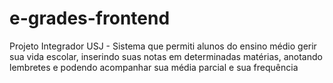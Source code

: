# e-grades-frontend
Projeto Integrador USJ - Sistema que permiti alunos do ensino médio gerir sua vida escolar, inserindo suas notas em determinadas matérias, anotando lembretes e podendo acompanhar sua média parcial e sua frequência
